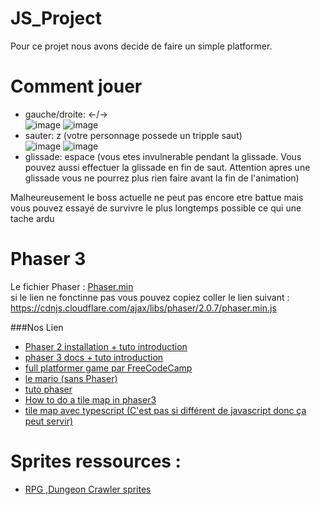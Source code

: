 # JS_Project

Pour ce projet nous avons decide de faire un simple platformer.

# Comment jouer

- gauche/droite: <-/-> <br>
![image](https://cdn.discordapp.com/attachments/827561811464159242/836636909178585108/unknown.png)
![image](https://cdn.discordapp.com/attachments/827561811464159242/836636655640117279/unknown.png)
- sauter: z (votre personnage possede un tripple saut) <br>
![image](https://cdn.discordapp.com/attachments/827561811464159242/836637508485382184/unknown.png)
![image](https://cdn.discordapp.com/attachments/827561811464159242/836637960483897374/unknown.png)
- glissade: espace (vous etes invulnerable pendant la glissade. Vous pouvez aussi effectuer la glissade en fin de saut. Attention apres une glissade vous ne pourrez plus rien faire avant la fin de l'animation) <br>

Malheureusement le boss actuelle ne peut pas encore etre battue mais vous pouvez essayé de survivre le plus longtemps possible ce qui une tache ardu

# Phaser 3
Le fichier Phaser : [Phaser.min](https://cdnjs.cloudflare.com/ajax/libs/phaser/2.0.7/phaser.min.js) <br>
si le lien ne fonctinne pas vous pouvez copiez coller le lien suivant : https://cdnjs.cloudflare.com/ajax/libs/phaser/2.0.7/phaser.min.js

###Nos Lien

- [Phaser 2 installation + tuto introduction](https://www.youtube.com/watch?v=88DS3Z8nOdY&t=12s)
- [phaser 3 docs + tuto introduction](http://phaser.io/tutorials/making-your-first-phaser-3-game/part1)
- [full platformer game par FreeCodeCamp](https://www.youtube.com/watch?v=w-OKdSHRlfA&t=1s)
- [le mario (sans Phaser)](https://www.youtube.com/watch?v=g-FpDQ8Eqw8&list=PLS8HfBXv9ZWWe8zXrViYbIM2Hhylx8DZx&index=1)
- [tuto phaser](https://phaser.io/tutorials/making-your-first-phaser-3-game/part1)
- [How to do a tile map in phaser3](https://medium.com/@michaelwesthadley/modular-game-worlds-in-phaser-3-tilemaps-1-958fc7e6bbd6)
- [tile map avec typescript (C'est pas si différent de javascript donc ça peut servir)](https://medium.com/@junhongwang/tiled-generated-map-with-phaser-3-d2c16ffe75b6)

# Sprites ressources :
- [RPG ,Dungeon Crawler sprites](https://0x72.itch.io/dungeontileset-ii)
